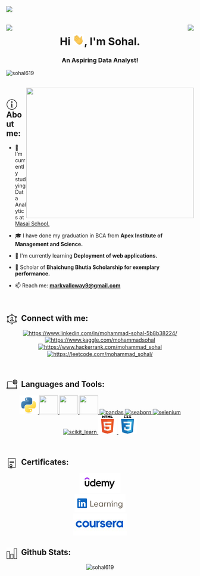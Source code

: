 <a align= "center" href='https://www.linkedin.com/in/mohammad-sohal-5b8b38224/'>
    <img src='https://cerebra-consulting.com/wp-content/uploads/2019/10/Big-Data-Background.jpg'>
</a>

<br>
<br>

<p>
    <img src="https://raw.githubusercontent.com/gist/ManulMax/2d20af60d709805c55fd784ca7cba4b9/raw/bcfeac7604f674ace63623106eb8bb8471d844a6/github.gif" widht="100"         height="100" align='left'>
    <img src="https://raw.githubusercontent.com/gist/ManulMax/2d20af60d709805c55fd784ca7cba4b9/raw/bcfeac7604f674ace63623106eb8bb8471d844a6/github.gif" widht="100"         height="100" align='right'>
</p>

<h1 align="center">Hi <img src='https://raw.githubusercontent.com/ABSphreak/ABSphreak/master/gifs/Hi.gif' width=30 height=30>, I'm Sohal.</h1>
<h3 align="center">An Aspiring Data Analyst!</h3>

<p align="left"> 
    <img src="https://komarev.com/ghpvc/?username=sohal619&label=Profile%20views&color=0e75b6&style=flat" alt="sohal619" /> 
</p>

<br>

<img src='https://i.pinimg.com/originals/fc/71/63/fc71635c7f1b09ed30413f59bb749582.gif' align='right' width=450 height=350>

<h2 align="left">
    <img src="info.gif" width=30 height=30 align='left' style="padding-right: 10px;">
    About me:
</h2>

- 🔭 I’m currently studying Data Analytics at [Masai School.](https://www.masai.school/referral/vrlzbcp)

- 🎓 I have done my graduation in BCA from **Apex Institute of Management and Science.**

- 🌱 I'm currently learning **Deployment of web applications.**

- 🧾 Scholar of **Bhaichung Bhutia Scholarship for exemplary performance.**

- 📫 Reach me: **markvalloway9@gmail.com**

<br>

<h2 align="left">
    <img src="connect.gif" width=30 height=30 align='left' style="padding-right: 10px;">
    Connect with me:
</h2>

<p align="center">
    <a href="https://www.linkedin.com/in/mohammad-sohal-5b8b38224/" target="blank">
        <img align="center" src="https://raw.githubusercontent.com/rahuldkjain/github-profile-readme-generator/master/src/images/icons/Social/linked-in-alt.svg"                alt="https://www.linkedin.com/in/mohammad-sohal-5b8b38224/" height="40" width="40" />
    </a>
    <a href="https://www.kaggle.com/mohammadsohal" target="blank">
        <img align="center" src="https://raw.githubusercontent.com/rahuldkjain/github-profile-readme-generator/master/src/images/icons/Social/kaggle.svg"                        alt="https://www.kaggle.com/mohammadsohal" height="40" width="40" />
    </a>
    <a href="https://www.hackerrank.com/mohammad_sohal" target="blank">
        <img align="center" src="https://raw.githubusercontent.com/rahuldkjain/github-profile-readme-generator/master/src/images/icons/Social/hackerrank.svg"                    alt="https://www.hackerrank.com/mohammad_sohal" height="40" width="40" />
    </a>
    <a href="https://leetcode.com/mohammad_sohal/" target="blank">
        <img align="center" src="https://cdn.iconscout.com/icon/free/png-256/leetcode-3521542-2944960.png" alt="https://leetcode.com/mohammad_sohal/" height="40"                width="40" />
    </a>
</p>

<br>

<h2><img src="skills.gif" width=30 height=30 align='left' style="padding-right: 10px;">Languages and Tools:</h2>
<p align="center"> 
    <a href="https://www.python.org" target="_blank" rel="noreferrer"> 
        <img src="https://raw.githubusercontent.com/devicons/devicon/master/icons/python/python-original.svg" alt="python" width="50" height="50"/> 
    </a>
    <a href='https://www.microsoft.com/en-us/sql-server'>
        <img src="https://img.icons8.com/color/48/null/microsoft-sql-server.png" width="50" height="50" />
    </a>
    <a href='https://www.microsoft.com/en/microsoft-365/excel'>
        <img src="https://img.icons8.com/fluency/48/null/microsoft-excel-2019.png" width="50" height="50" />
    </a>
    <a href='https://www.tableau.com/'>
        <img src="https://img.icons8.com/color/48/null/tableau-software.png" width="50" height="50" />
    </a>
    <a href="https://pandas.pydata.org/" target="_blank" rel="noreferrer"> 
        <img src="https://img.icons8.com/color/144/000000/pandas.png" alt="pandas" width="50" height="50"/> 
    </a>
    <a href="https://seaborn.pydata.org/" target="_blank" rel="noreferrer"> 
        <img src="https://seaborn.pydata.org/_images/logo-mark-lightbg.svg" alt="seaborn" width="50" height="50"/>
    </a>
    <a href="https://www.selenium.dev" target="_blank" rel="noreferrer">
        <img src="https://raw.githubusercontent.com/detain/svg-logos/780f25886640cef088af994181646db2f6b1a3f8/svg/selenium-logo.svg" alt="selenium" width="50" height="50"/>
    </a>
    <a href="https://scikit-learn.org/" target="_blank" rel="noreferrer"> 
        <img src="https://upload.wikimedia.org/wikipedia/commons/0/05/Scikit_learn_logo_small.svg" alt="scikit_learn" width="50" height="50"/>
    </a>
    <a href="https://www.w3.org/html/" target="_blank" rel="noreferrer"> <img src="https://raw.githubusercontent.com/devicons/devicon/master/icons/html5/html5-original-wordmark.svg" alt="html5" width="50" height="50"/> 
    </a> 
    <a href="https://www.w3schools.com/css/" target="_blank" rel="noreferrer"> 
        <img src="https://raw.githubusercontent.com/devicons/devicon/master/icons/css3/css3-original-wordmark.svg" alt="css3" width="50" height="50"/> 
    </a>
</p>
<br>
<h2>
    <img src='certi.gif' width=30 height=30 align='left' style="padding-right: 10px;">Certificates:
</h2>
<p align='center'>
    <a href='https://sohal619.github.io/udemy-certificates/'>
        <img src='udemy.png'>
    </a>
    <br>
    <a href='https://sohal619.github.io/linkedin-certificates/'>
        <img src='linkedin learning.png'>
    </a>
    <br>
    <a href='https://coursera.org/share/ed9861532226df99b600590e717ba475'>
        <img src='coursera.jpg'>
    </a>
</p>

<h2><img src="stats.gif" width=30 height=30 align='left' style="padding-right: 10px;">Github Stats:</h2>
<p align="center"><img align="center" src="https://github-readme-streak-stats.herokuapp.com/?user=sohal619&hide_border=false" alt="sohal619" /></p>

